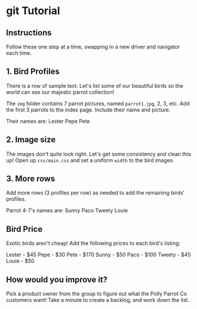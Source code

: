 # git Tutorial

## Instructions
Follow these one step at a time, swapping in a new driver and navigator each time.

## 1. Bird Profiles
There is a row of sample text. Let's list some of our beautiful birds
so the world can see our majestic parrot collection!

The `img` folder contains 7 parrot pictures, named `parrot1.jpg`, 2, 3, etc. Add the first 3 parrots to the index page. Include their name and picture.

Their names are:
Lester
Pepe
Pete

## 2. Image size
The images don't quite look right. Let's get some consistency and clean this up! Open up `css/main.css` and set a uniform `width` to the bird images.

## 3. More rows
Add more rows (3 profiles per row) as needed to add the remaining birds' profiles.

Parrot 4-7's names are:
Sunny
Paco
Tweety
Louie

## Bird Price
Exotic birds aren't cheap! Add the following prices to each bird's listing:

Lester - $45
Pepe   - $30
Pete   - $170
Sunny  - $50
Paco   - $100
Tweety - $45
Louie  - $50


## How would you improve it?
Pick a product owner from the group to figure out what the Polly Parrot Co customers want! Take a minute to create a backlog, and work down the list.
